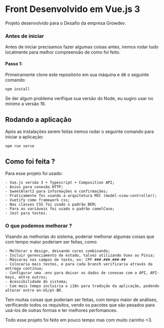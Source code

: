 # Front Desenvolvido em Vue.js 3

Projeto desenvolvido para o Desafio da empresa Growdev.


### Antes de iniciar

Antes de iniciar precisamos fazer algumas coisas antes, iremos rodar tudo localmente para melhor compreensão de como foi feito.


#### Passo 1:

Primeiramente clone este repositório em sua máquina e dê o seguinte comando:

`npm install`

Se der algum problema verifique sua versão do Node, eu sugiro usar no mínimo a versão 16.

## Rodando a aplicação

Após as instalações serem feitas iremos rodar o seguinte comando para iniciar a aplicação:

`npm run serve`

## Como foi feita ?

Para esse projeto foi usado:

    - Vue.js versão 3 + Typescript + Composition API;
    - Axios para conexão HTTP;
    - SweetAlert2 para informações e confirmações;
    - Praticamente foi usando a arquitetura MVC (model-view-controller);
    - Vuetify como framework css;
    - Nas classes CSS foi usado o padrão BEM;
    - Para as variáveis foi usado o padrão camelCase;
    - Jest para testes.

### O que podemos melhorar ?

Visando as melhorias do sistema, poderiar melhorar algumas coisas que com tempo maior poderiam ser feitas, como:

    - Melhorar o design, deixando cores combinando;
    - Incluir gerenciamento de estado, talvez utilizando Vuex ou Pinia;
    - Máscaras nos campos de texto, ex: CPF ###.###.###-##
    - Colocaria mais testes, e para cada branch verificaria através da entrega contínua;
    - Configurar uma .env para deixar os dados de conexao com a API, API-keys, entre outros;
    - Acessibilidade do sistema;
    - Com mais tempo incluiria o i18n para tradução da aplicação, podendo alterar entre en-US/pt-BR.

Tem muitas coisas que poderiam ser feitas, com tempo maior de análises, verificando todos os requisitos, vendo os pacotes que são pesados para usá-los de outras formas e ter melhores perfomances.

Todo esse projeto foi feito em pouco tempo mas com muito carinho <3.
